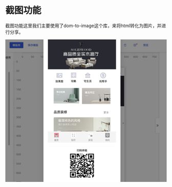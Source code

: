 <!--
 * @Date: 2021-01-17 14:27:49
 * @LastEditors: chentianshang
 * @LastEditTime: 2021-01-17 21:49:46
 * @FilePath: /github-h5-Dooring/doc/zh/guide/functionRealization/screenshot.md
-->
# 截图功能

截图功能这里我们主要使用了dom-to-image这个库，来将html转化为图片，并进行分享。

<img src="../../../img/functionRealization/screenshot.png" alt="foo">
